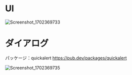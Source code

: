 # UI

![Screenshot_1702369733](https://github.com/mzunohkaru/Flutter-Sample-Passcode-Screen/assets/99012157/243d1316-cf80-40d6-97ff-67aa3b87cad8)


# ダイアログ 

パッケージ：quickalert
https://pub.dev/packages/quickalert

![Screenshot_1702369735](https://github.com/mzunohkaru/Flutter-Sample-Passcode-Screen/assets/99012157/992f1a02-0577-4a17-80fa-cd0fc9a669b3)